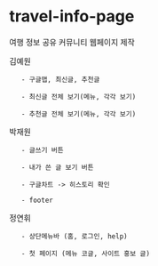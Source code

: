 # travel-info-page

여행 정보 공유 커뮤니티 웹페이지 제작

김예원 

       - 구글맵, 최신글, 추천글

       - 최신글 전체 보기(메뉴, 각각 보기)
       
       - 추천글 전체 보기(메뉴, 각각 보기)
       
       
박재원 

       - 글쓰기 버튼

       - 내가 쓴 글 보기 버튼
       
       - 구글차트 -> 히스토리 확인
       
       - footer
      
      
정연휘 

       - 상단메뉴바 (홈, 로그인, help)

       - 첫 페이지 (메뉴 코글, 사이트 홍보 글)
       
       
